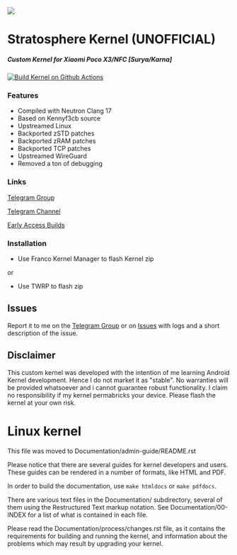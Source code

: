 
<img src="http://pre06.deviantart.net/ac5b/th/pre/i/2012/218/d/1/evening_victory_by_roen911-d5a019d.jpg">

# Stratosphere Kernel (UNOFFICIAL)

##### Custom Kernel for Xiaomi Poco X3/NFC [Surya/Karna]

[![Build Kernel on Github Actions](https://github.com/Stratosphere-Kernel/android_kernel_xiaomi_surya/actions/workflows/kernel_build.yml/badge.svg)](https://github.com/Stratosphere-Kernel/android_kernel_xiaomi_surya/actions/workflows/kernel_build.yml)

### Features

- Compiled with Neutron Clang 17
- Based on Kennyf3cb source
- Upstreamed Linux
- Backported zSTD patches
- Backported zRAM patches
- Backported TCP patches
- Upstreamed WireGuard 
- Removed a ton of debugging

### Links
[Telegram Group](https://bit.ly/StratosphereKernelHangar)

[Telegram Channel](https://bit.ly/StratosphereBoarding)

[Early Access Builds](https://bit.ly/StratospherePilots)

### Installation

- Use Franco Kernel Manager to flash Kernel zip

or

- Use TWRP to flash zip

## Issues
Report it to me on the [Telegram Group](https://bit.ly/StratosphereKernelHangar) or on [Issues](https://github.com/Stratosphere-Kernel/android_kernel_xiaomi_surya/issues) with logs and a short description of the issue.

## Disclaimer
This custom kernel was developed with the intention of me learning Android Kernel development. Hence I do not market it as "stable". No warranties will be provided whatsoever and i cannot guarantee robust functionality. I claim no responsibility if my kernel permabricks your device. Please flash the kernel at your own risk.

Linux kernel
============

This file was moved to Documentation/admin-guide/README.rst

Please notice that there are several guides for kernel developers and users.
These guides can be rendered in a number of formats, like HTML and PDF.

In order to build the documentation, use ``make htmldocs`` or
``make pdfdocs``.

There are various text files in the Documentation/ subdirectory,
several of them using the Restructured Text markup notation.
See Documentation/00-INDEX for a list of what is contained in each file.

Please read the Documentation/process/changes.rst file, as it contains the
requirements for building and running the kernel, and information about
the problems which may result by upgrading your kernel.
